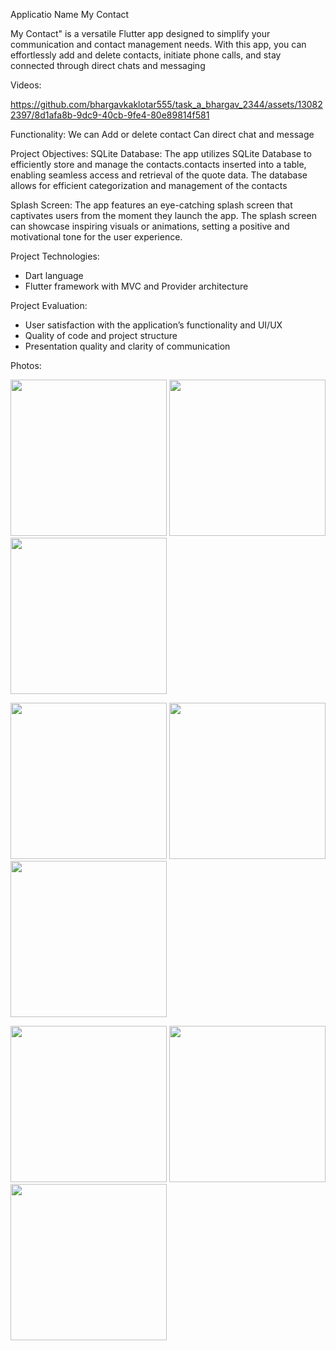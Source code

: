 Applicatio Name My Contact

My Contact" is a versatile Flutter app designed to simplify your communication and contact management needs. With this app, you can effortlessly add and delete contacts, initiate phone calls, and stay connected through direct chats and messaging

Videos:



https://github.com/bhargavkaklotar555/task_a_bhargav_2344/assets/130822397/8d1afa8b-9dc9-40cb-9fe4-80e89814f581




Functionality:
We can Add or delete contact
Can direct chat and message

Project Objectives:
SQLite Database: The app utilizes SQLite Database to efficiently store and manage the contacts.contacts inserted into a table, enabling seamless access and retrieval of the quote data. The database allows for efficient categorization and management of the contacts

Splash Screen: The app features an eye-catching splash screen that captivates users from the moment they launch the app. The splash screen can showcase inspiring visuals or animations, setting a positive and motivational tone for the user experience.

Project Technologies:
- Dart language
- Flutter framework with MVC and Provider architecture

Project Evaluation:
- User satisfaction with the application’s functionality and UI/UX
- Quality of code and project structure
- Presentation quality and clarity of communication





Photos:

<img src= "https://github.com/bhargavkaklotar555/task_a_bhargav_2344/assets/130822397/a1c3ee81-6f93-4470-84ca-ebacf66ea414" width="250px"></img>
<img src= "https://github.com/bhargavkaklotar555/task_a_bhargav_2344/assets/130822397/05b40141-730c-4ce2-a3e9-b779246a5630" width="250px"></img>
<img src= "https://github.com/bhargavkaklotar555/task_a_bhargav_2344/assets/130822397/11cb3eac-ff7d-4c38-8fe6-1d37365ecfbd" width="250px"></img>

<img src= "https://github.com/bhargavkaklotar555/task_a_bhargav_2344/assets/130822397/69c61295-21be-4387-a47d-be278c91950a" width="250px"></img>
<img src= "https://github.com/bhargavkaklotar555/task_a_bhargav_2344/assets/130822397/5ca5ebd7-f503-485b-abf0-a05d9a9fd666" width="250px"></img>
<img src= "https://github.com/bhargavkaklotar555/task_a_bhargav_2344/assets/130822397/3c8a5d57-a4bd-4958-9515-2400346ccbb1" width="250px"></img>

<img src= "https://github.com/bhargavkaklotar555/task_a_bhargav_2344/assets/130822397/11f33164-aa8d-4fd2-bef8-e3ed57110c55" width="250px"></img>
<img src= "https://github.com/bhargavkaklotar555/task_a_bhargav_2344/assets/130822397/b76af447-b630-4418-83cd-0718dc8fd158" width="250px"></img>
<img src= "https://github.com/bhargavkaklotar555/task_a_bhargav_2344/assets/130822397/497d0327-87a3-4d78-aac0-ba0599356b9e" width="250px"></img>
